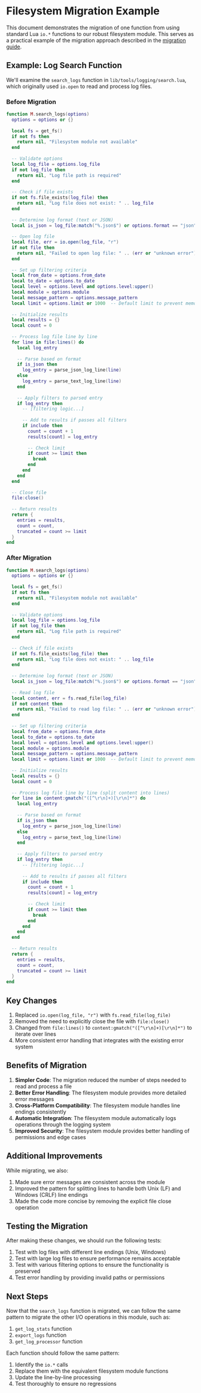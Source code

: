 # Filesystem Migration Example

This document demonstrates the migration of one function from using standard Lua `io.*` functions to our robust filesystem module. This serves as a practical example of the migration approach described in the [migration guide](migrating_to_filesystem.md).

## Example: Log Search Function

We'll examine the `search_logs` function in `lib/tools/logging/search.lua`, which originally used `io.open` to read and process log files.

### Before Migration

```lua
function M.search_logs(options)
  options = options or {}
  
  local fs = get_fs()
  if not fs then
    return nil, "Filesystem module not available"
  end
  
  -- Validate options
  local log_file = options.log_file
  if not log_file then
    return nil, "Log file path is required"
  end
  
  -- Check if file exists
  if not fs.file_exists(log_file) then
    return nil, "Log file does not exist: " .. log_file
  end
  
  -- Determine log format (text or JSON)
  local is_json = log_file:match("%.json$") or options.format == "json"
  
  -- Open log file
  local file, err = io.open(log_file, "r")
  if not file then
    return nil, "Failed to open log file: " .. (err or "unknown error")
  end
  
  -- Set up filtering criteria
  local from_date = options.from_date
  local to_date = options.to_date
  local level = options.level and options.level:upper()
  local module = options.module
  local message_pattern = options.message_pattern
  local limit = options.limit or 1000  -- Default limit to prevent memory issues
  
  -- Initialize results
  local results = {}
  local count = 0
  
  -- Process log file line by line
  for line in file:lines() do
    local log_entry
    
    -- Parse based on format
    if is_json then
      log_entry = parse_json_log_line(line)
    else
      log_entry = parse_text_log_line(line)
    end
    
    -- Apply filters to parsed entry
    if log_entry then
      -- [filtering logic...]
      
      -- Add to results if passes all filters
      if include then
        count = count + 1
        results[count] = log_entry
        
        -- Check limit
        if count >= limit then
          break
        end
      end
    end
  end
  
  -- Close file
  file:close()
  
  -- Return results
  return {
    entries = results,
    count = count,
    truncated = count >= limit
  }
end
```

### After Migration

```lua
function M.search_logs(options)
  options = options or {}
  
  local fs = get_fs()
  if not fs then
    return nil, "Filesystem module not available"
  end
  
  -- Validate options
  local log_file = options.log_file
  if not log_file then
    return nil, "Log file path is required"
  end
  
  -- Check if file exists
  if not fs.file_exists(log_file) then
    return nil, "Log file does not exist: " .. log_file
  end
  
  -- Determine log format (text or JSON)
  local is_json = log_file:match("%.json$") or options.format == "json"
  
  -- Read log file
  local content, err = fs.read_file(log_file)
  if not content then
    return nil, "Failed to read log file: " .. (err or "unknown error")
  end
  
  -- Set up filtering criteria
  local from_date = options.from_date
  local to_date = options.to_date
  local level = options.level and options.level:upper()
  local module = options.module
  local message_pattern = options.message_pattern
  local limit = options.limit or 1000  -- Default limit to prevent memory issues
  
  -- Initialize results
  local results = {}
  local count = 0
  
  -- Process log file line by line (split content into lines)
  for line in content:gmatch("([^\r\n]+)[\r\n]*") do
    local log_entry
    
    -- Parse based on format
    if is_json then
      log_entry = parse_json_log_line(line)
    else
      log_entry = parse_text_log_line(line)
    end
    
    -- Apply filters to parsed entry
    if log_entry then
      -- [filtering logic...]
      
      -- Add to results if passes all filters
      if include then
        count = count + 1
        results[count] = log_entry
        
        -- Check limit
        if count >= limit then
          break
        end
      end
    end
  end
  
  -- Return results
  return {
    entries = results,
    count = count,
    truncated = count >= limit
  }
end
```

## Key Changes

1. Replaced `io.open(log_file, "r")` with `fs.read_file(log_file)`
2. Removed the need to explicitly close the file with `file:close()`
3. Changed from `file:lines()` to `content:gmatch("([^\r\n]+)[\r\n]*")` to iterate over lines
4. More consistent error handling that integrates with the existing error system

## Benefits of Migration

1. **Simpler Code**: The migration reduced the number of steps needed to read and process a file
2. **Better Error Handling**: The filesystem module provides more detailed error messages
3. **Cross-Platform Compatibility**: The filesystem module handles line endings consistently
4. **Automatic Integration**: The filesystem module automatically logs operations through the logging system
5. **Improved Security**: The filesystem module provides better handling of permissions and edge cases

## Additional Improvements

While migrating, we also:

1. Made sure error messages are consistent across the module
2. Improved the pattern for splitting lines to handle both Unix (LF) and Windows (CRLF) line endings
3. Made the code more concise by removing the explicit file close operation

## Testing the Migration

After making these changes, we should run the following tests:

1. Test with log files with different line endings (Unix, Windows)
2. Test with large log files to ensure performance remains acceptable
3. Test with various filtering options to ensure the functionality is preserved
4. Test error handling by providing invalid paths or permissions

## Next Steps

Now that the `search_logs` function is migrated, we can follow the same pattern to migrate the other I/O operations in this module, such as:

1. `get_log_stats` function
2. `export_logs` function
3. `get_log_processor` function

Each function should follow the same pattern:
1. Identify the `io.*` calls
2. Replace them with the equivalent filesystem module functions
3. Update the line-by-line processing
4. Test thoroughly to ensure no regressions